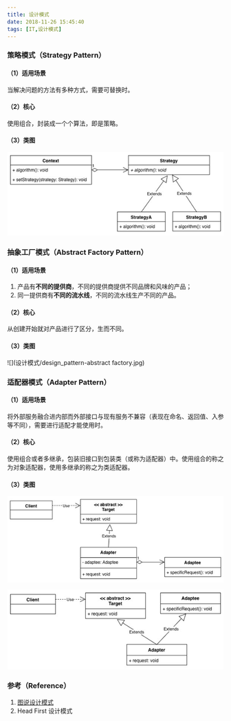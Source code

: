 ```yaml
---
title: 设计模式
date: 2018-11-26 15:45:40
tags: [IT,设计模式]
---
```


### 策略模式（Strategy Pattern）

#### （1）适用场景

当解决问题的方法有多种方式，需要可替换时。

#### （2）核心

使用组合，封装成一个个算法，即是策略。

#### （3）类图

![](设计模式/design_pattern_strtegy.jpg)

### 抽象工厂模式（Abstract Factory Pattern）

#### （1）适用场景

1. 产品有**不同的提供商**，不同的提供商提供不同品牌和风味的产品；
2. 同一提供商有**不同的流水线**，不同的流水线生产不同的产品。

#### （2）核心

从创建开始就对产品进行了区分，生而不同。

#### （3）类图

![](设计模式/design_pattern-abstract factory.jpg)

### 适配器模式（Adapter Pattern）

#### （1）适用场景

将外部服务融合进内部而外部接口与现有服务不兼容（表现在命名、返回值、入参等不同），需要进行适配才能使用时。

#### （2）核心

使用组合或者多继承，包装旧接口到包装类（或称为适配器）中。使用组合的称之为对象适配器，使用多继承的称之为类适配器。

#### （3）类图

![对象适配器](设计模式/design_pattern-adapter-object.jpg)



![类适配器](设计模式/design_pattern-adapter-class.jpg)

### 参考（Reference）

1. [图说设计模式](https://design-patterns.readthedocs.io/zh_CN/latest/index.html)
2. Head First 设计模式

